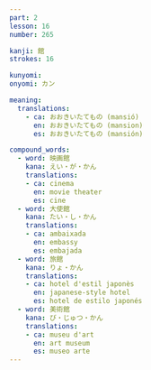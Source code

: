 ```yaml
---
part: 2
lesson: 16
number: 265

kanji: 館
strokes: 16

kunyomi:
onyomi: カン

meaning:
  translations:
    - ca: おおきいたてもの (mansió)
      en: おおきいたてもの (mansion)
      es: おおきいたてもの (mansión)

compound_words:
  - word: 映画館
    kana: えい・が・かん
    translations:
    - ca: cinema
      en: movie theater
      es: cine
  - word: 大使館
    kana: たい・し・かん
    translations:
    - ca: ambaixada
      en: embassy
      es: embajada
  - word: 旅館
    kana: りょ・かん
    translations:
    - ca: hotel d'estil japonès
      en: japanese-style hotel
      es: hotel de estilo japonés
  - word: 美術館
    kana: び・じゅつ・かん
    translations:
    - ca: museu d'art
      en: art museum
      es: museo arte
---
```

